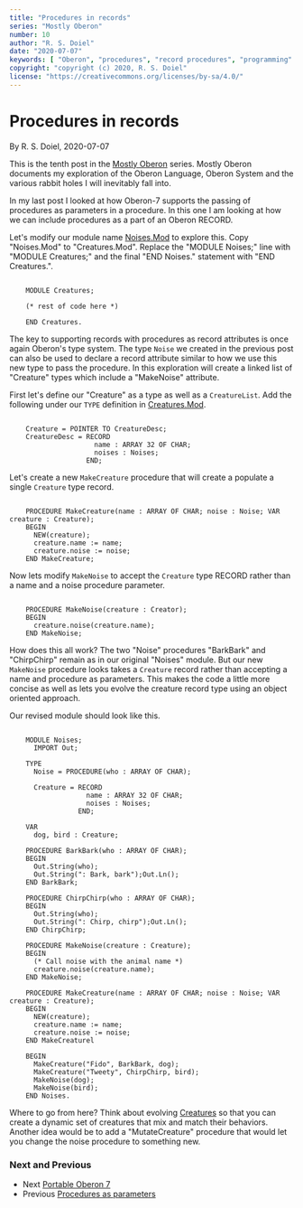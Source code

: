 ```yaml
---
title: "Procedures in records"
series: "Mostly Oberon"
number: 10
author: "R. S. Doiel"
date: "2020-07-07"
keywords: [ "Oberon", "procedures", "record procedures", "programming" ]
copyright: "copyright (c) 2020, R. S. Doiel"
license: "https://creativecommons.org/licenses/by-sa/4.0/" 
---
```



# Procedures in records

By R. S. Doiel, 2020-07-07

This is the tenth post in the [Mostly Oberon](../../04/11/Mostly-Oberon.html) series.
Mostly Oberon documents my exploration of the Oberon Language, Oberon System and the 
various rabbit holes I will inevitably fall into.

In my last post I looked at how Oberon-7 supports the passing of procedures as parameters in a procedure. In this one I am looking at how we can
include procedures as a part of an Oberon RECORD. 

Let's modify our module name [Noises.Mod](Noises.Mod) to explore this.
Copy "Noises.Mod" to "Creatures.Mod". Replace the "MODULE Noises;" line with
"MODULE Creatures;" and the final "END Noises." statement with "END Creatures.".


~~~

    MODULE Creatures;
    
    (* rest of code here *)

    END Creatures.

~~~


The key to supporting records with procedures as record attributes is once again Oberon's type system.  The type `Noise` we created in the previous post can also be used to declare a record attribute similar to how we use this new type to pass the procedure. In this exploration will create a linked list of "Creature" types which include a "MakeNoise" attribute.

First let's define our "Creature" as a type as well as a 
`CreatureList`. Add the following under our `TYPE` 
definition in [Creatures.Mod](Creatures.Mod).


~~~

    Creature = POINTER TO CreatureDesc;
    CreatureDesc = RECORD
                     name : ARRAY 32 OF CHAR;
                     noises : Noises;
                   END;

~~~


Let's create a new `MakeCreature` procedure that will create
a populate a single `Creature` type record.


~~~

    PROCEDURE MakeCreature(name : ARRAY OF CHAR; noise : Noise; VAR creature : Creature);
    BEGIN
      NEW(creature);
      creature.name := name;
      creature.noise := noise;
    END MakeCreature;

~~~


Now lets modify `MakeNoise` to accept the `Creature` type RECORD
rather than a name and a noise procedure parameter.


~~~

    PROCEDURE MakeNoise(creature : Creator);
    BEGIN
      creature.noise(creature.name);
    END MakeNoise;

~~~


How does this all work?  The two "Noise" procedures 
"BarkBark" and "ChirpChirp" remain as in our original 
"Noises" module. But our new `MakeNoise` procedure
looks takes a `Creature` record rather than accepting a
name and procedure as parameters. This makes the code 
a little more concise as well as lets you evolve the
creature record type using an object oriented approach.

Our revised module should look like this.


~~~

    MODULE Noises;
      IMPORT Out;
    
    TYPE 
      Noise = PROCEDURE(who : ARRAY OF CHAR);

      Creature = RECORD
                   name : ARRAY 32 OF CHAR;
                   noises : Noises;
                 END;
    
    VAR
      dog, bird : Creature;

    PROCEDURE BarkBark(who : ARRAY OF CHAR);
    BEGIN
      Out.String(who);
      Out.String(": Bark, bark");Out.Ln();
    END BarkBark;
    
    PROCEDURE ChirpChirp(who : ARRAY OF CHAR);
    BEGIN
      Out.String(who);
      Out.String(": Chirp, chirp");Out.Ln();
    END ChirpChirp;
    
    PROCEDURE MakeNoise(creature : Creature);
    BEGIN
      (* Call noise with the animal name *)
      creature.noise(creature.name);
    END MakeNoise;

    PROCEDURE MakeCreature(name : ARRAY OF CHAR; noise : Noise; VAR creature : Creature);
    BEGIN
      NEW(creature);
      creature.name := name;
      creature.noise := noise;
    END MakeCreaturel
    
    BEGIN
      MakeCreature("Fido", BarkBark, dog);
      MakeCreature("Tweety", ChirpChirp, bird);
      MakeNoise(dog);
      MakeNoise(bird);
    END Noises.

~~~


Where to go from here? Think about evolving [Creatures](Creatures.Mod) so
that you can create a dynamic set of creatures that mix and match their
behaviors. Another idea would be to add a "MutateCreature" procedure
that would let you change the noise procedure to something new.


### Next and Previous 

+ Next [Portable Oberon 7](../../08/15/Portable-Oberon-7.html)
+ Previous [Procedures as parameters](../../06/20/Procedures-as-parameters.html) 


